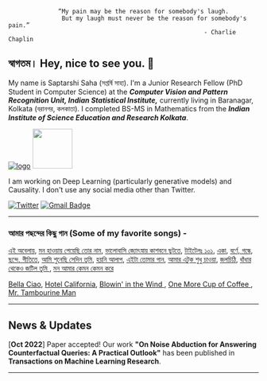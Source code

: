                   “My pain may be the reason for somebody's laugh.
                   But my laugh must never be the reason for somebody's pain.”
                                                           - Charlie Chaplin



## স্বাগতম।  Hey, nice to see you.  👋

My name is Saptarshi Saha (সপ্তর্ষি সাহা). I'm a Junior Research Fellow (PhD Student in Computer Science) at the  __*Computer Vision and Pattern Recognition Unit, Indian Statistical Institute,*__ currently living in Baranagar, Kolkata (বরানগর, কলকাতা). I completed BS-MS in Mathematics from the __*Indian Institute of Science Education and Research Kolkata*__. 




[![logo](https://user-images.githubusercontent.com/78164336/193410185-1461e8cb-7cf0-4b23-bac2-eaf9c90c01e8.png)](https://www.isical.ac.in/)
[<img src="https://user-images.githubusercontent.com/78164336/193417535-bef01418-500d-42fe-84cf-10b6812a435e.png" width="80" height="80">](https://www.iiserkol.ac.in/web/en/#gsc.tab=0) 

I am working on Deep Learning (particularly generative models) and Causality. I don't use any social media other than Twitter.

<a href="https://twitter.com/Rishi7Stars"><img alt="Twitter" title="Jaydeep Yadav Twitter" src="https://img.shields.io/badge/Twitter-1DA1F2?style=for-the-badge&logo=twitter&logoColor=white"></a>
[![Gmail Badge](https://img.shields.io/badge/Gmail-D14836?style=for-the-badge&logo=gmail&logoColor=white&link=mailto:saptarshi2016saha@gmail.com)](mailto:saptarshi2016saha@gmail.com)


---
### আমার পছন্দের কিছু গান (Some of my favorite songs) -

[এই অবেলায়](https://www.youtube.com/watch?v=agYzgxruck0), [মন হাওয়ায় পেয়েছি তোর নাম](https://www.youtube.com/watch?v=nxVjsESsGwo), [ভালোবাসি জ্যোৎস্নায় কাশবনে ছুটতে](https://www.youtube.com/watch?v=XMy4KmUgXJw), [টাইটেলঃ ১০১](https://www.youtube.com/watch?v=1hgrjlfVAIQ), [একা](https://www.youtube.com/watch?v=Ivoa6EtFVPw&list=RDoZgJel6Y2fE&index=33), [বর্ণে, গন্ধে, ছন্দে, গীতিতে](https://www.youtube.com/watch?v=z9Int8aCxDs&list=RDMMz9Int8aCxDs&start_radio=1), [আমি শুনেছি সেদিন তুমি](https://www.youtube.com/watch?v=mycSKkNykQ4&list=RDMMz9Int8aCxDs&index=3), [হয়নি আলাপ](https://www.youtube.com/watch?v=SlBjKUNk6pk&list=RDMMz9Int8aCxDs&index=9), [এইটা তোমার গান](https://www.youtube.com/watch?v=kpq572hbVhY), [আমার এটুক শুধু চাওয়া](https://www.youtube.com/watch?v=iXMkVMRlZjU), [জলচিঠি](https://www.youtube.com/watch?v=zg6-1gqoeUk&list=RDzg6-1gqoeUk&start_radio=1), [ধাঁধার থেকেও জটিল তুমি ](https://www.youtube.com/watch?v=zKOduuC6H4c), [মন আমার কেমন কেমন করে](https://www.youtube.com/watch?v=2qRYOe7ZSU8)

[Bella Ciao](https://www.youtube.com/watch?v=0aUav1lx3rA), [Hotel California](https://www.youtube.com/watch?v=UehilhnMt5Y), [Blowin' in the Wind ](https://www.youtube.com/watch?v=MMFj8uDubsE), [One More Cup of Coffee ](https://www.youtube.com/watch?v=95cufW4h-gA), [Mr. Tambourine Man](https://www.youtube.com/watch?v=OeP4FFr88SQ)






--------------
## News & Updates

[**Oct 2022**] Paper accepted! Our work **"On Noise Abduction for Answering Counterfactual Queries: A Practical Outlook"** has been published in **Transactions on Machine Learning Research**.

---



<!--

I was an AI\ML Research Intern at [<img src="https://user-images.githubusercontent.com/78164336/193410719-9a91d142-36d7-4923-89a5-8b2fdd92599d.svg" width="60" height="20">](https://drishti.com/) .

আমার নাম সপ্তর্ষি সাহা। আমি বর্তমানে __*Indian Statistical Institute*__-এর __*Computer Vision and Pattern Recognition Unit*__-এ  একজন Junior Research Fellow (PhD Student in Computer Science). __*Indian Statistical Institute*__-এ যোগদানের পূর্বে, আমি __*Indian Institute of Science Education and Research Kolkata*__ থেকে গণিতে BS-MS সম্পন্ন করেছি।   

**Saptarshi-Saha-1996/Saptarshi-Saha-1996** is a ✨ _special_ ✨ repository because its `README.md` (this file) appears on your GitHub profile.


Currently, 


Here are some ideas to get you started:

- 🔭 I’m currently working on ...
- 🌱 I’m currently learning ...
- 👯 I’m looking to collaborate on ...
- 🤔 I’m looking for help with ...
- 💬 Ask me about ...
- 📫 How to reach me: ...
- 😄 Pronouns: ...
- ⚡ Fun fact: ...
-->
